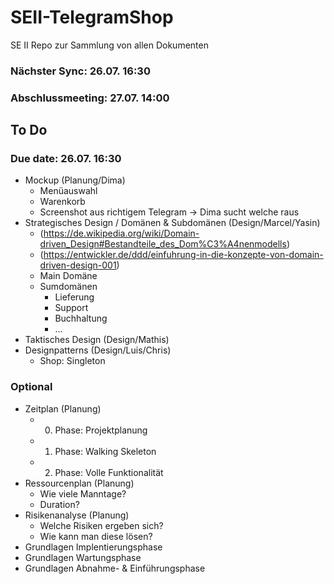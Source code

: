 # SEII-TelegramShop
SE II Repo zur Sammlung von allen Dokumenten

### Nächster Sync: 26.07. 16:30
### Abschlussmeeting: 27.07. 14:00

## To Do

### Due date: 26.07. 16:30

- Mockup (Planung/Dima)
  - Menüauswahl
  - Warenkorb
  - Screenshot aus richtigem Telegram -> Dima sucht welche raus
- Strategisches Design / Domänen & Subdomänen (Design/Marcel/Yasin)
  - (https://de.wikipedia.org/wiki/Domain-driven_Design#Bestandteile_des_Dom%C3%A4nenmodells)
  - (https://entwickler.de/ddd/einfuhrung-in-die-konzepte-von-domain-driven-design-001)
  - Main Domäne
  - Sumdomänen
    - Lieferung
    - Support
    - Buchhaltung
    - ...
- Taktisches Design (Design/Mathis)
- Designpatterns (Design/Luis/Chris)
  - Shop: Singleton

### Optional

- Zeitplan (Planung)
  - 0. Phase: Projektplanung
  - 1. Phase: Walking Skeleton
  - 2. Phase: Volle Funktionalität
- Ressourcenplan (Planung)
  - Wie viele Manntage?
  - Duration?
- Risikenanalyse (Planung)
  - Welche Risiken ergeben sich?
  - Wie kann man diese lösen?
- Grundlagen Implentierungsphase
- Grundlagen Wartungsphase
- Grundlagen Abnahme- & Einführungsphase
